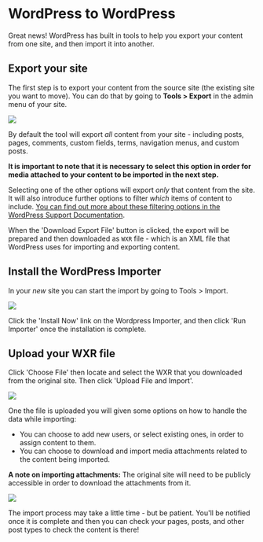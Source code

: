# WordPress to WordPress

Great news! WordPress has built in tools to help you export your content from one site, and then import it into another.

## Export your site

The first step is to export your content from the source site (the existing site you want to move). You can do that by going to **Tools > Export** in the admin menu of your site.

![](https://wordpress.org/documentation/files/2019/01/tools-export-screen.png)

By default the tool will export *all* content from your site - including posts, pages, comments, custom fields, terms, navigation menus, and custom posts. 

**It is important to note that it is necessary to select this option in order for media attached to your content to be imported in the next step.**

Selecting one of the other options will export *only* that content from the site. It will also introduce further options to filter *which* items of content to include. [You can find out more about these filtering options in the WordPress Support Documentation](https://wordpress.org/documentation/article/tools-export-screen/#filters-and-other-options).

When the 'Download Export File' button is clicked, the export will be prepared and then downloaded as `WXR` file - which is an XML file that WordPress uses for importing and exporting content. 

## Install the WordPress Importer

In your *new* site you can start the import by going to Tools > Import. 

![](https://raw.githubusercontent.com/WordPress/move-to-wp/HEAD/assets/import_screen_install_wordpress.png)

Click the 'Install Now' link on the Wordpress Importer, and then click 'Run Importer' once the installation is complete.

## Upload your WXR file

Click 'Choose File' then locate and select the WXR that you downloaded from the original site. Then click 'Upload File and Import'.

![](https://raw.githubusercontent.com/WordPress/move-to-wp/HEAD/assets/import_wordpress_upload_file.png)

One the file is uploaded you will given some options on how to handle the data while importing:

* You can choose to add new users, or select existing ones, in order to assign content to them.
* You can choose to download and import media attachments related to the content being imported.

**A note on importing attachments:** The original site will need to be publicly accessible in order to download the attachments from it.

![](https://raw.githubusercontent.com/WordPress/move-to-wp/HEAD/assets/import_wordpress_assign_authors.png)

The import process may take a little time - but be patient. You'll be notified once it is complete and then you can check your pages, posts, and other post types to check the content is there!




